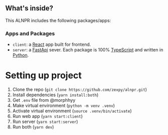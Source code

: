 ## What's inside?

This ALNPR includes the following packages/apps:

### Apps and Packages

- `client`: a [React](https://reactjs.org/) app built for frontend.
- `server`: a [FastApi](https://fastapi.tiangolo.com/) sever.
  Each package is 100% [TypeScript](https://www.typescriptlang.org/) and written in [Python](https://python.org/).

# Setting up project

1. Clone the repo (`git clone https://github.com/zexpy/alnpr.git`)
2. Install dependencies (`yarn install:both`)
3. Get `.env` file from @morphhyy
4. Make virtual environment (`python -m venv .venv`)
5. Activate virtual environment (`source .venv/bin/activate`)
6. Run web app (`yarn start:client`)
7. Run server (`yarn start:server`)
8. Run both (`yarn dev`)
